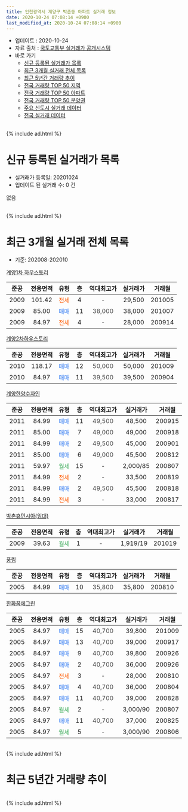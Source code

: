 ```yaml
---
title: 인천광역시 계양구 박촌동 아파트 실거래 정보
date: 2020-10-24 07:08:14 +0900
last_modified_at: 2020-10-24 07:08:14 +0900
---
```


* 업데이트 : 2020-10-24
* 자료 출처 : [국토교통부 실거래가 공개시스템](http://rt.molit.go.kr)
* 바로 가기
    * [신규 등록된 실거래가 목록](#신규-등록된-실거래가-목록)
    * [최근 3개월 실거래 전체 목록](#최근-3개월-실거래-전체-목록)
    * [최근 5년간 거래량 추이](#최근-5년간-거래량-추이)
    * [전국 거래량 TOP 50 지역](https://inasie.github.io/apt-trade-info/최근-3개월-전국에서-가장-거래가-많이-발생한-지역)
    * [전국 거래량 TOP 50 아파트](https://inasie.github.io/apt-trade-info/최근-3개월-전국에서-가장-거래가-많이-발생한-아파트)
    * [전국 거래량 TOP 50 분양권](https://inasie.github.io/apt-trade-info/최근-3개월-전국에서-가장-거래가-많이-발생한-분양권)
    * [주요 신도시 실거래 데이터](https://inasie.github.io/apt-trade-info/주요-신도시)
    * [전국 실거래 데이터](https://inasie.github.io/apt-trade-info/전국)
<br>
{% include ad.html %}
<br>

# 신규 등록된 실거래가 목록
* 실거래가 등록일: 20201024
* 업데이트 된 실거래 수: 0 건

없음

<br>
{% include ad.html %}
<br>

# 최근 3개월 실거래 전체 목록
* 기준: 202008-202010


[계양1차 하우스토리](https://search.naver.com/search.naver?query=%EC%9D%B8%EC%B2%9C%EA%B4%91%EC%97%AD%EC%8B%9C+%EA%B3%84%EC%96%91%EA%B5%AC+%EB%B0%95%EC%B4%8C%EB%8F%99+%EA%B3%84%EC%96%911%EC%B0%A8+%ED%95%98%EC%9A%B0%EC%8A%A4%ED%86%A0%EB%A6%AC)

|준공|전용면적|유형|층|역대최고가|실거래가|거래월|
|:---:|:---:|:---:|:---:|:---:|:---:|:---:|
|2009|101.42|<span style="color:#ff5a00">전세</span>|4|<span style="color:#444444">-</span>|29,500|201005|
|2009|85.00|<span style="color:#4285f3">매매</span>|11|<span style="color:#444444">38,000</span>|38,000|201007|
|2009|84.97|<span style="color:#ff5a00">전세</span>|4|<span style="color:#444444">-</span>|28,000|200914|

[계양2차하우스토리](https://search.naver.com/search.naver?query=%EC%9D%B8%EC%B2%9C%EA%B4%91%EC%97%AD%EC%8B%9C+%EA%B3%84%EC%96%91%EA%B5%AC+%EB%B0%95%EC%B4%8C%EB%8F%99+%EA%B3%84%EC%96%912%EC%B0%A8%ED%95%98%EC%9A%B0%EC%8A%A4%ED%86%A0%EB%A6%AC)

|준공|전용면적|유형|층|역대최고가|실거래가|거래월|
|:---:|:---:|:---:|:---:|:---:|:---:|:---:|
|2010|118.17|<span style="color:#4285f3">매매</span>|12|<span style="color:#444444">50,000</span>|50,000|201009|
|2010|84.97|<span style="color:#4285f3">매매</span>|11|<span style="color:#444444">39,500</span>|39,500|200904|

[계양한양수자인](https://search.naver.com/search.naver?query=%EC%9D%B8%EC%B2%9C%EA%B4%91%EC%97%AD%EC%8B%9C+%EA%B3%84%EC%96%91%EA%B5%AC+%EB%B0%95%EC%B4%8C%EB%8F%99+%EA%B3%84%EC%96%91%ED%95%9C%EC%96%91%EC%88%98%EC%9E%90%EC%9D%B8)

|준공|전용면적|유형|층|역대최고가|실거래가|거래월|
|:---:|:---:|:---:|:---:|:---:|:---:|:---:|
|2011|84.99|<span style="color:#4285f3">매매</span>|11|<span style="color:#444444">49,500</span>|48,500|200915|
|2011|85.00|<span style="color:#4285f3">매매</span>|7|<span style="color:#444444">49,000</span>|49,000|200918|
|2011|84.99|<span style="color:#4285f3">매매</span>|2|<span style="color:#444444">49,500</span>|45,000|200901|
|2011|85.00|<span style="color:#4285f3">매매</span>|6|<span style="color:#444444">49,000</span>|45,500|200812|
|2011|59.97|<span style="color:#34a853">월세</span>|15|<span style="color:#444444">-</span>|2,000/85|200807|
|2011|84.99|<span style="color:#ff5a00">전세</span>|2|<span style="color:#444444">-</span>|33,500|200819|
|2011|84.99|<span style="color:#4285f3">매매</span>|2|<span style="color:#444444">49,500</span>|45,500|200818|
|2011|84.99|<span style="color:#ff5a00">전세</span>|3|<span style="color:#444444">-</span>|33,000|200817|

[박촌휴먼시아(임대)](https://search.naver.com/search.naver?query=%EC%9D%B8%EC%B2%9C%EA%B4%91%EC%97%AD%EC%8B%9C+%EA%B3%84%EC%96%91%EA%B5%AC+%EB%B0%95%EC%B4%8C%EB%8F%99+%EB%B0%95%EC%B4%8C%ED%9C%B4%EB%A8%BC%EC%8B%9C%EC%95%84%28%EC%9E%84%EB%8C%80%29)

|준공|전용면적|유형|층|역대최고가|실거래가|거래월|
|:---:|:---:|:---:|:---:|:---:|:---:|:---:|
|2009|39.63|<span style="color:#34a853">월세</span>|1|<span style="color:#444444">-</span>|1,919/19|201019|

[풍림](https://search.naver.com/search.naver?query=%EC%9D%B8%EC%B2%9C%EA%B4%91%EC%97%AD%EC%8B%9C+%EA%B3%84%EC%96%91%EA%B5%AC+%EB%B0%95%EC%B4%8C%EB%8F%99+%ED%92%8D%EB%A6%BC)

|준공|전용면적|유형|층|역대최고가|실거래가|거래월|
|:---:|:---:|:---:|:---:|:---:|:---:|:---:|
|2005|84.99|<span style="color:#4285f3">매매</span>|10|<span style="color:#444444">35,800</span>|35,800|200810|

[한화꿈에그린](https://search.naver.com/search.naver?query=%EC%9D%B8%EC%B2%9C%EA%B4%91%EC%97%AD%EC%8B%9C+%EA%B3%84%EC%96%91%EA%B5%AC+%EB%B0%95%EC%B4%8C%EB%8F%99+%ED%95%9C%ED%99%94%EA%BF%88%EC%97%90%EA%B7%B8%EB%A6%B0)

|준공|전용면적|유형|층|역대최고가|실거래가|거래월|
|:---:|:---:|:---:|:---:|:---:|:---:|:---:|
|2005|84.97|<span style="color:#4285f3">매매</span>|15|<span style="color:#444444">40,700</span>|39,800|201009|
|2005|84.97|<span style="color:#4285f3">매매</span>|13|<span style="color:#444444">40,700</span>|39,000|200917|
|2005|84.97|<span style="color:#4285f3">매매</span>|9|<span style="color:#444444">40,700</span>|39,800|200926|
|2005|84.97|<span style="color:#4285f3">매매</span>|2|<span style="color:#444444">40,700</span>|36,000|200926|
|2005|84.97|<span style="color:#ff5a00">전세</span>|3|<span style="color:#444444">-</span>|28,000|200810|
|2005|84.97|<span style="color:#4285f3">매매</span>|4|<span style="color:#444444">40,700</span>|36,000|200804|
|2005|84.97|<span style="color:#4285f3">매매</span>|11|<span style="color:#444444">40,700</span>|39,000|200828|
|2005|84.97|<span style="color:#34a853">월세</span>|2|<span style="color:#444444">-</span>|3,000/90|200807|
|2005|84.97|<span style="color:#4285f3">매매</span>|11|<span style="color:#444444">40,700</span>|37,000|200825|
|2005|84.97|<span style="color:#34a853">월세</span>|5|<span style="color:#444444">-</span>|3,000/90|200806|


<br>
{% include ad.html %}
<br>

# 최근 5년간 거래량 추이


<div style="width:100%;">
    <canvas id="deal_progress" height="200"></canvas>
</div>

<script>
new Chart(document.getElementById("deal_progress"), {
    type: 'line',
    data: {
        labels: ['201510','201511','201512','201601','201602','201603','201604','201605','201606','201607','201608','201609','201610','201611','201612','201701','201702','201703','201704','201705','201706','201707','201708','201709','201710','201711','201712','201801','201802','201803','201804','201805','201806','201807','201808','201809','201810','201811','201812','201901','201902','201903','201904','201905','201906','201907','201908','201909','201910','201911','201912','202001','202002','202003','202004','202005','202006','202007','202008','202009','202010'],
        datasets: [{
            label: '매매',
            pointRadius: 1,
            data: [28, 8, 9, 12, 11, 13, 12, 18, 12, 11, 17, 22, 19, 7, 12, 3, 8, 11, 12, 12, 13, 15, 12, 9, 4, 8, 5, 3, 9, 16, 8, 11, 11, 17, 14, 17, 15, 9, 27, 8, 6, 12, 7, 4, 4, 6, 9, 2, 9, 6, 9, 4, 9, 3, 10, 9, 15, 12, 6, 7, 3],
            borderColor: "rgba(255, 201, 14, 1)",
            backgroundColor: "rgba(255, 201, 14, 0.5)",
            fill: false,
            lineTension: 0
        },{
            label: '전월세',
            pointRadius: 1,
            data: [11, 5, 9, 23, 14, 22, 8, 7, 5, 5, 5, 9, 12, 7, 3, 10, 7, 7, 11, 12, 5, 4, 2, 4, 6, 5, 10, 10, 10, 9, 9, 3, 10, 5, 9, 5, 9, 2, 5, 10, 10, 6, 4, 5, 7, 2, 6, 5, 14, 3, 5, 14, 8, 5, 8, 8, 11, 11, 6, 1, 2],
            borderColor: "rgba(0, 141, 185, 1)",
            backgroundColor: "rgba(0, 141, 185, 0.5)",
            fill: false,
            lineTension: 0
        }
        ]
    },
    options: {
        responsive: true,
        title: {
            display: false
        },
        tooltips: {
            mode: 'index',
            intersect: false
        },
        hover: {
            mode: 'nearest',
            intersect: true
        },
        scales: {
            xAxes: [{
                display: true,
                scaleLabel: {
                    display: true,
                    labelString: '년/월'
                }
            }],
            yAxes: [{
                display: true,
                ticks: {
                    suggestedMin: 0,
                },
                scaleLabel: {
                    display: true,
                    labelString: '실거래 수'
                }
            }]
        }
    }
});

</script>


<br>
{% include ad.html %}
<br>


